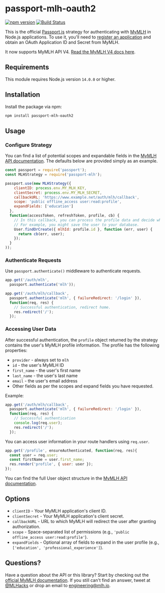 # passport-mlh-oauth2

[![npm version](https://badge.fury.io/js/passport-mlh.svg)](https://badge.fury.io/js/passport-mlh)
[![Build Status](https://github.com/MLH/passport-mlh-oauth2/actions/workflows/node.js.yml/badge.svg)](https://github.com/MLH/passport-mlh=oauth2/actions/workflows/node.js.yml)

This is the official [Passport.js](http://www.passportjs.org/) strategy for authenticating with [MyMLH](https://my.mlh.io) in Node.js applications. To use it, you'll need to [register an application](https://my.mlh.io/developers) and obtain an OAuth Application ID and Secret from MyMLH.

It now supports MyMLH API V4. [Read the MyMLH V4 docs here](https://my.mlh.io/developers/docs).

## Requirements

This module requires Node.js version `14.0.0` or higher.

## Installation

Install the package via npm:

```bash
npm install passport-mlh-oauth2
```

## Usage

### Configure Strategy

You can find a list of potential scopes and expandable fields in the [MyMLH API documentation](https://my.mlh.io/developers/docs). The defaults below are provided simply as an example.

```javascript
const passport = require('passport');
const MLHStrategy = require('passport-mlh');

passport.use(new MLHStrategy({
    clientID: process.env.MY_MLH_KEY,
    clientSecret: process.env.MY_MLH_SECRET,
    callbackURL: 'https://www.example.net/auth/mlh/callback',
    scope: 'public offline_access user:read:profile',
    expandFields: ['education']
  },
  function(accessToken, refreshToken, profile, cb) {
    // In this callback, you can process the profile data and decide what to do with it.
    // For example, you might save the user to your database.
    User.findOrCreate({ mlhId: profile.id }, function (err, user) {
      return cb(err, user);
    });
  }
));
```

### Authenticate Requests

Use `passport.authenticate()` middleware to authenticate requests.

```javascript
app.get('/auth/mlh',
  passport.authenticate('mlh'));

app.get('/auth/mlh/callback', 
  passport.authenticate('mlh', { failureRedirect: '/login' }),
  function(req, res) {
    // Successful authentication, redirect home.
    res.redirect('/');
  });
```

### Accessing User Data

After successful authentication, the `profile` object returned by the strategy contains the user's MyMLH profile information. The profile has the following properties:

- `provider` - always set to `mlh`
- `id` - the user's MyMLH ID
- `first_name` - the user's first name
- `last_name` - the user's last name
- `email` - the user's email address
- Other fields as per the scopes and expand fields you have requested.

Example:

```javascript
app.get('/auth/mlh/callback', 
  passport.authenticate('mlh', { failureRedirect: '/login' }),
  function(req, res) {
    // Successful authentication
    console.log(req.user);
    res.redirect('/');
  });
```

You can access user information in your route handlers using `req.user`.

```javascript
app.get('/profile', ensureAuthenticated, function(req, res){
  const user = req.user;
  const firstName = user.first_name;
  res.render('profile', { user: user });
});
```

You can find the full User object structure in the [MyMLH API documentation](https://my.mlh.io/developers/docs).

## Options

- `clientID` - Your MyMLH application's client ID.
- `clientSecret` - Your MyMLH application's client secret.
- `callbackURL` - URL to which MyMLH will redirect the user after granting authorization.
- `scope` - Space-separated list of permissions (e.g., `'public offline_access user:read:profile'`).
- `expandFields` - Optional array of fields to expand in the user profile (e.g., `['education', 'professional_experience']`).

## Questions?

Have a question about the API or this library? Start by checking out the [official MyMLH documentation](https://my.mlh.io/developers/docs). If you still can't find an answer, tweet at [@MLHacks](http://twitter.com/mlhacks) or drop an email to [engineering@mlh.io](mailto:engineering@mlh.io).
```
